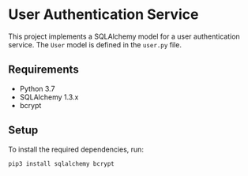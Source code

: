 # User Authentication Service

This project implements a SQLAlchemy model for a user authentication service. The `User` model is defined in the `user.py` file.

## Requirements

- Python 3.7
- SQLAlchemy 1.3.x
- bcrypt

## Setup

To install the required dependencies, run:
```bash
pip3 install sqlalchemy bcrypt
